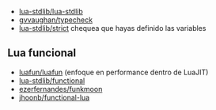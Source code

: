 -   [lua-stdlib/lua-stdlib](https://github.com/lua-stdlib/lua-stdlib)
-   [gvvaughan/typecheck](https://github.com/gvvaughan/typecheck)
-   [lua-stdlib/strict](https://github.com/lua-stdlib/strict) chequea que hayas definido las variables

## Lua funcional

-   [luafun/luafun](https://github.com/luafun/luafun) (enfoque en performance dentro de LuaJIT)
-   [lua-stdlib/functional](https://github.com/lua-stdlib/functional)
-   [ezerfernandes/funkmoon](https://github.com/ezerfernandes/funkmoon)
-   [jhoonb/functional-lua](https://github.com/jhoonb/functional-lua)
